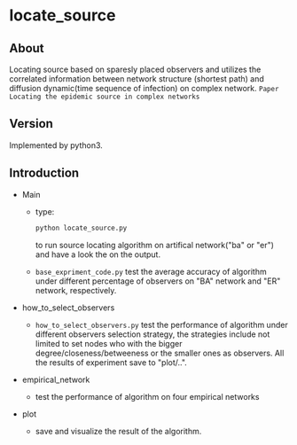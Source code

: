 # locate_source

## About

Locating source based on sparesly placed observers and utilizes the correlated information between network structure 
(shortest path) and diffusion dynamic(time sequence of infection) on complex network. `Paper Locating the epidemic source in complex networks`

## Version

Implemented by python3.

## Introduction

 - Main
   - type:
      ```python
      python locate_source.py 
      ```
      to run source locating algorithm on artifical network("ba" or "er") and have a look the on the output.

   - `base_expriment_code.py` test the average accuracy of algorithm under different percentage of observers on "BA" network and "ER" network, respectively.

 - how_to_select_observers
   - `how_to_select_observers.py` test the performance of algorithm under different observers selection strategy, the strategies include not limited to set nodes who with the bigger degree/closeness/betweeness or the smaller ones as observers. All the results of experiment save to "plot/..".
   
- empirical_network
  - test the performance of algorithm on four empirical networks
  
- plot
  - save and visualize the result of the algorithm.
